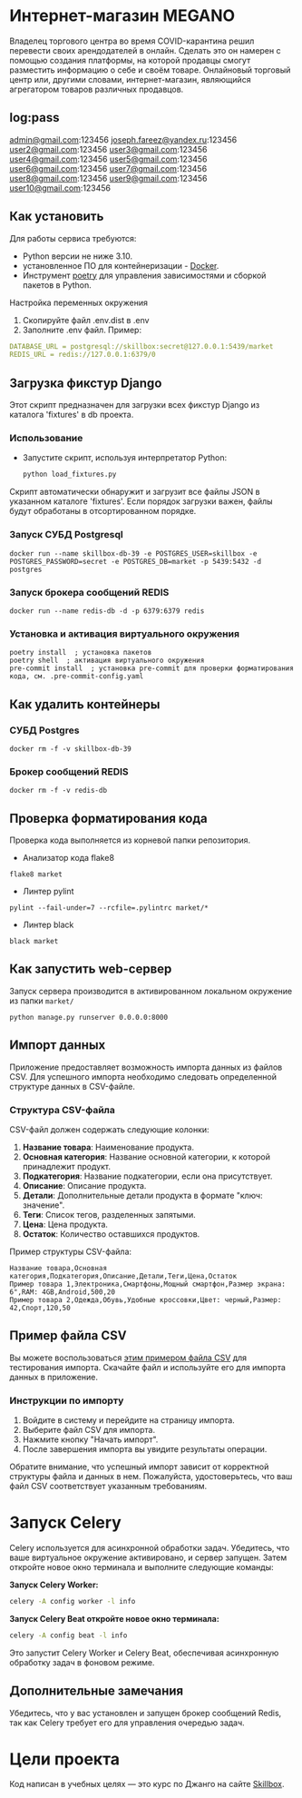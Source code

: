 # Интернет-магазин MEGANO
Владелец торгового центра во время COVID-карантина решил перевести своих арендодателей в онлайн. Сделать это он намерен с помощью создания платформы, на которой продавцы смогут разместить информацию о себе и своём товаре. Онлайновый торговый центр или, другими словами, интернет-магазин, являющийся агрегатором товаров различных продавцов.
## log:pass
admin@gmail.com:123456
joseph.fareez@yandex.ru:123456
user2@gmail.com:123456
user3@gmail.com:123456
user4@gmail.com:123456
user5@gmail.com:123456
user6@gmail.com:123456
user7@gmail.com:123456
user8@gmail.com:123456
user9@gmail.com:123456
user10@gmail.com:123456


## Как установить
Для работы сервиса требуются:
- Python версии не ниже 3.10.
- установленное ПО для контейнеризации - [Docker](https://docs.docker.com/engine/install/).
- Инструмент [poetry](https://python-poetry.org/) для управления зависимостями и сборкой пакетов в Python.

Настройка переменных окружения
1. Скопируйте файл .env.dist в .env
2. Заполните .env файл. Пример:
```yaml
DATABASE_URL = postgresql://skillbox:secret@127.0.0.1:5439/market
REDIS_URL = redis://127.0.0.1:6379/0
```

## Загрузка фикстур Django

Этот скрипт предназначен для загрузки всех фикстур Django из каталога 'fixtures' в db проекта.

### Использование

- Запустите скрипт, используя интерпретатор Python:

    ```bash
    python load_fixtures.py
    ```

Скрипт автоматически обнаружит и загрузит все файлы JSON в указанном каталоге 'fixtures'. Если порядок загрузки важен, файлы будут обработаны в отсортированном порядке.

### Запуск СУБД Postgresql
```shell
docker run --name skillbox-db-39 -e POSTGRES_USER=skillbox -e POSTGRES_PASSWORD=secret -e POSTGRES_DB=market -p 5439:5432 -d postgres
```
### Запуск брокера сообщений REDIS
```shell
docker run --name redis-db -d -p 6379:6379 redis
```
### Установка и активация виртуального окружения
```shell
poetry install  ; установка пакетов
poetry shell  ; активация виртуального окружения
pre-commit install  ; установка pre-commit для проверки форматирования кода, см. .pre-commit-config.yaml
```
## Как удалить контейнеры
### СУБД Postgres
```shell
docker rm -f -v skillbox-db-39
```

### Брокер сообщений REDIS
```shell
docker rm -f -v redis-db
```

## Проверка форматирования кода
Проверка кода выполняется из корневой папки репозитория.
* Анализатор кода flake8
```shell
flake8 market
```
* Линтер pylint
```shell
pylint --fail-under=7 --rcfile=.pylintrc market/*
```
* Линтер black
```shell
black market
```

## Как запустить web-сервер
Запуск сервера производится в активированном локальном окружение из папки `market/`
```shell
python manage.py runserver 0.0.0.0:8000
```
## Импорт данных

Приложение предоставляет возможность импорта данных из файлов CSV. Для успешного импорта необходимо следовать определенной структуре данных в CSV-файле.

### Структура CSV-файла

CSV-файл должен содержать следующие колонки:

1. **Название товара**: Наименование продукта.
2. **Основная категория**: Название основной категории, к которой принадлежит продукт.
3. **Подкатегория**: Название подкатегории, если она присутствует.
4. **Описание**: Описание продукта.
5. **Детали**: Дополнительные детали продукта в формате "ключ: значение".
6. **Теги**: Список тегов, разделенных запятыми.
7. **Цена**: Цена продукта.
8. **Остаток**: Количество оставшихся продуктов.

Пример структуры CSV-файла:

```csv
Название товара,Основная категория,Подкатегория,Описание,Детали,Теги,Цена,Остаток
Пример товара 1,Электроника,Смартфоны,Мощный смартфон,Размер экрана: 6",RAM: 4GB,Android,500,20
Пример товара 2,Одежда,Обувь,Удобные кроссовки,Цвет: черный,Размер: 42,Спорт,120,50
```
## Пример файла CSV

Вы можете воспользоваться [этим примером файла CSV](market/docs/Sheet1.csv) для тестирования импорта. Скачайте файл и используйте его для импорта данных в приложение.

### Инструкции по импорту

1. Войдите в систему и перейдите на страницу импорта.
2. Выберите файл CSV для импорта.
3. Нажмите кнопку "Начать импорт".
4. После завершения импорта вы увидите результаты операции.

Обратите внимание, что успешный импорт зависит от корректной структуры файла и данных в нем. Пожалуйста, удостоверьтесь, что ваш файл CSV соответствует указанным требованиям.

# Запуск Celery

Celery используется для асинхронной обработки задач. Убедитесь, что ваше виртуальное окружение активировано, и сервер запущен. Затем откройте новое окно терминала и выполните следующие команды:

**Запуск Celery Worker:**

```bash
celery -A config worker -l info

```
**Запуск Celery Beat откройте новое окно терминала:**

```bash
celery -A config beat -l info
```

Это запустит Celery Worker и Celery Beat, обеспечивая асинхронную обработку задач в фоновом режиме.

## Дополнительные замечания
Убедитесь, что у вас установлен и запущен брокер сообщений Redis, так как Celery требует его для управления очередью задач.

# Цели проекта

Код написан в учебных целях — это курс по Джанго на сайте [Skillbox](https://go.skillbox.ru/education/course/django-framework).
